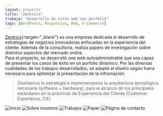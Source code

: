 ```yaml
---
layout: proyecto
title: "Zentricx"
trabajo: "Desarrollo de sitio web con porfolio"
tags: [WordPress, Responsivo, Web, e-Commerce]
---
```


[Zentricx](http://www.zentricx.com/){:target="_blank"} es una empresa dedicada al desarrollo de estrategias de negocios innovadoras enfocadas en la experiencia del cliente. Además de la consultoría, realiza papers de investigación sobre distintos aspectos del mercado online.  
Para el proyecto, se desarrolló una web autoadministrable que sea capaz de presentar los casos de éxito en un porfolio dinámico. Por las diversas cualidades de los trabajos desarrollados, se adaptó el diseño según fuera necesario para optimizar la presentación de la infromación.

> Diseñamos la estrategia e implementamos la arquitectura tecnológica necesaria (software + hardware), para el alcance de los principales estándares en la prácticas de Experiencia del Cliente (Customer Experience, CX).

<div class="fotorama" data-fit="cover">
	<img src="{{ site.baseurl }}/img/2016_zentricx1.jpg" alt="Inicio" />
	<img src="{{ site.baseurl }}/img/2016_zentricx2.jpg" alt="Sobre nosotros" />
	<img src="{{ site.baseurl }}/img/2016_zentricx3.jpg" alt="Trabajos" />
	<img src="{{ site.baseurl }}/img/2016_zentricx4.jpg" alt="Paper" />
	<img src="{{ site.baseurl }}/img/2016_zentricx5.jpg" alt="Página de contacto" />
</div>
